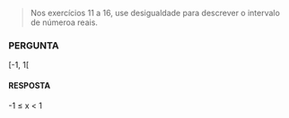 > Nos exercícios 11 a 16, use desigualdade para descrever o intervalo de númeroa reais.

### PERGUNTA

[-1, 1[

#### RESPOSTA

-1 ≤ x < 1
